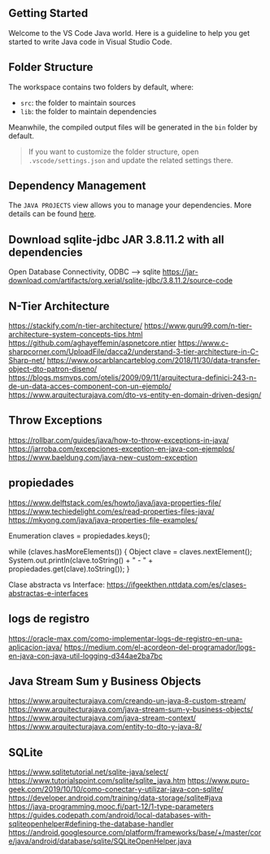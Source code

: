 ## Getting Started

Welcome to the VS Code Java world. Here is a guideline to help you get started to write Java code in Visual Studio Code.

## Folder Structure

The workspace contains two folders by default, where:

- `src`: the folder to maintain sources
- `lib`: the folder to maintain dependencies

Meanwhile, the compiled output files will be generated in the `bin` folder by default.

> If you want to customize the folder structure, open `.vscode/settings.json` and update the related settings there.

## Dependency Management

The `JAVA PROJECTS` view allows you to manage your dependencies. More details can be found [here](https://github.com/microsoft/vscode-java-dependency#manage-dependencies).


## Download sqlite-jdbc JAR 3.8.11.2 with all dependencies
Open Database Connectivity, ODBC  --> sqlite
https://jar-download.com/artifacts/org.xerial/sqlite-jdbc/3.8.11.2/source-code


## N-Tier Architecture
https://stackify.com/n-tier-architecture/
https://www.guru99.com/n-tier-architecture-system-concepts-tips.html
https://github.com/aghayeffemin/aspnetcore.ntier
https://www.c-sharpcorner.com/UploadFile/dacca2/understand-3-tier-architecture-in-C-Sharp-net/
https://www.oscarblancarteblog.com/2018/11/30/data-transfer-object-dto-patron-diseno/
https://blogs.msmvps.com/otelis/2009/09/11/arquitectura-definici-243-n-de-un-data-acces-component-con-un-ejemplo/
https://www.arquitecturajava.com/dto-vs-entity-en-domain-driven-design/


## Throw Exceptions
https://rollbar.com/guides/java/how-to-throw-exceptions-in-java/
https://jarroba.com/excepciones-exception-en-java-con-ejemplos/
https://www.baeldung.com/java-new-custom-exception


## propiedades 
https://www.delftstack.com/es/howto/java/java-properties-file/
https://www.techiedelight.com/es/read-properties-files-java/
https://mkyong.com/java/java-properties-file-examples/

Enumeration<Object> claves = propiedades.keys();
  
while (claves.hasMoreElements()) {
  Object clave = claves.nextElement();
  System.out.println(clave.toString() + " - " + propiedades.get(clave).toString());
}


Clase abstracta vs Interface:
https://ifgeekthen.nttdata.com/es/clases-abstractas-e-interfaces


## logs de registro 
https://oracle-max.com/como-implementar-logs-de-registro-en-una-aplicacion-java/
https://medium.com/el-acordeon-del-programador/logs-en-java-con-java-util-logging-d344ae2ba7bc

## Java Stream Sum y Business Objects
https://www.arquitecturajava.com/creando-un-java-8-custom-stream/
https://www.arquitecturajava.com/java-stream-sum-y-business-objects/
https://www.arquitecturajava.com/java-stream-context/
https://www.arquitecturajava.com/entity-to-dto-y-java-8/



## SQLite
https://www.sqlitetutorial.net/sqlite-java/select/
https://www.tutorialspoint.com/sqlite/sqlite_java.htm
https://www.puro-geek.com/2019/10/10/como-conectar-y-utilizar-java-con-sqlite/
https://developer.android.com/training/data-storage/sqlite#java
https://java-programming.mooc.fi/part-12/1-type-parameters
https://guides.codepath.com/android/local-databases-with-sqliteopenhelper#defining-the-database-handler
https://android.googlesource.com/platform/frameworks/base/+/master/core/java/android/database/sqlite/SQLiteOpenHelper.java

